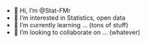 - 👋 Hi, I’m @Stat-FMr
- 👀 I’m interested in Statistics, open data
- 🌱 I’m currently learning ... (tons of stuff)
- 💞️ I’m looking to collaborate on ... (whatever)


<!---
Stat-FMr/Stat-FMr is a ✨ special ✨ repository because its `README.md` (this file) appears on your GitHub profile.
You can click the Preview link to take a look at your changes.
--->

